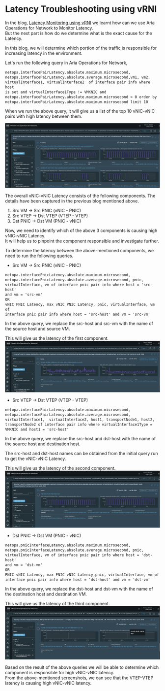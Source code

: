 # Latency Troubleshooting using vRNI

In the blog,
[Latency Monitoring using vRNI](https://vrniblog.github.io/2023/07/15/Latency_Monitoring_using_vRNI_-_Network_Insight_-_VMware_Core_Confluence.html)
we learnt how can we use Aria Operations for Network to Monitor
Latency.  
But the next part is how do we determine what is the exact cause for the
Latency.

In this blog, we will determine which portion of the traffic is
responsible for increasing latency in the environment.


Let's run the following query in Aria Operations for Network,

```commandline
netopa.interfacePairLatency.absolute.maximum.microsecond,
netopa.interfacePairLatency.absolute.average.microsecond,vm1, vm2,
virtualInterface1, virtualInterface2  of interface pair info where host
is set and virtualInterface1Type != VMKNIC and
netopa.interfacePairLatency.absolute.maximum.microsecond > 0 order by
netopa.interfacePairLatency.absolute.maximum.microsecond limit 10
```

When we run the above query, it will give us a list of the top 10
vNIC-vNIC pairs with high latency between them.

![](/docs/assets/images/latency_troubleshooting/Screenshot%202023-06-05%20at%209.53.40%20PM.png)

The overall vNIC-vNIC Latency consists of the following components. The
details have been captured in the previous blog mentioned above.
1. Src VM -> Src PNIC (vNIC - PNIC)
2. Src VTEP -> Dst VTEP (VTEP - VTEP)
3. Dst PNIC -> Dst VM (PNIC - vNIC)

Now, we need to identify which of the above 3 components is causing high
vNIC-vNIC Latency.  
It will help us to pinpoint the component responsible and investigate
further.


To determine the latency between the above-mentioned components, we need
to run the following queries.

* Src VM -> Src PNIC (vNIC - PNIC)
```commandline
netopa.interfacePnicLatency.absolute.maximum.microsecond,
netopa.interfacePnicLatency.absolute.average.microsecond, pnic,
virtualInterface, vm of interface pnic pair info where host = 'src-host'
and vm = 'src-vm'  
OR  
vNIC PNIC Latency, max vNIC PNIC Latency, pnic, virtualInterface, vm of
interface pnic pair info where host = 'src-host' and vm = 'src-vm'
```

In the above query, we replace the src-host and src-vm with the name of
the source host and source VM.

This will give us the latency of the first component.  
![](/docs/assets/images/latency_troubleshooting/Screenshot%202023-06-05%20at%209.54.32%20PM.png)

* Src VTEP -> Dst VTEP (VTEP - VTEP)
```commandline
netopa.interfacePairLatency.absolute.maximum.microsecond,
netopa.interfacePairLatency.absolute.average.microsecond,
virtualInterface1,  virtualInterface2, host1, transportNode1, host2,
transportNode2 of interface pair info where virtualInterface1Type =
VMKNIC and host1 = 'src-host'
```

In the above query, we replace the src-host and dst-host with the name
of the source host and destination host.

The src-host and dst-host names can be obtained from the initial query
run to get the vNIC-vNIC Latency.

This will give us the latency of the second component.  
![](/docs/assets/images/latency_troubleshooting/Screenshot%202023-06-05%20at%209.54.52%20PM.png)


* Dst PNIC -> Dst VM (PNIC - vNIC)
```commandline
netopa.pnicInterfaceLatency.absolute.maximum.microsecond,
netopa.pnicInterfaceLatency.absolute.average.microsecond, pnic,
virtualInterface, vm of interface pnic pair info where host = 'dst-host'
and vm = 'dst-vm'  
OR  
PNIC vNIC Latency, max PNIC vNIC Latency,pnic, virtualInterface, vm of
interface pnic pair info where host = 'dst-host' and vm = 'dst-vm'
```

In the above query, we replace the dst-host and dst-vm with the name of
the destination host and destination VM.

This will give us the latency of the third component.
![](/docs/assets/images/latency_troubleshooting/Screenshot%202023-06-05%20at%209.55.12%20PM.png)

Based on the result of the above queries we will be able to determine
which component is responsible for high vNIC-vNIC latency.  
From the above-mentioned screenshots, we can see that the VTEP-VTEP
latency is causing high vNIC-vNIC latency.  
  
